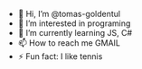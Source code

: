 - 👋 Hi, I’m @tomas-goldentul
- 👀 I’m interested in programing
- 🌱 I’m currently learning JS, C#
- 📫 How to reach me GMAIL
- ⚡ Fun fact: I like tennis

<!---
tomas-goldentul/tomas-goldentul is a ✨ special ✨ repository because its `README.md` (this file) appears on your GitHub profile.
You can click the Preview link to take a look at your changes.
--->
